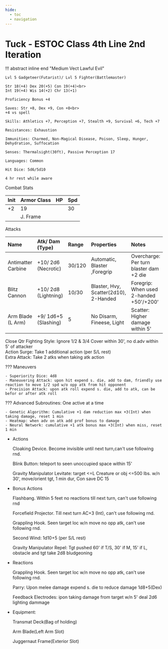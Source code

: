 ```yaml
---
hide:
  - toc
  - navigation
---
```


# Tuck - ESTOC Class 4th Line 2nd Iteration

!!! abstract inline end "Medium Vect Lawful Evil"

    Lvl 5 Gadgeteer(Futarist)/ Lvl 5 Fighter(Battlemaster)

    Str 18(+4) Dex 20(+5) Con 19(+4)<br>
    Int 19(+4) Wis 14(+2) Chr 13(+1)

    Proficiency Bonus +4

    Saves: Str +8, Dex +9, Con +8<br>
    +4 vs spell

    Skills: Athletics +7, Perception +7, Stealth +9, Survival +6, Tech +7

    Resistances: Exhaustion

    Immunities: Charmed, Non-Magical Disease, Poison, Sleep, Hunger, Dehydration, Suffocation

    Senses: Thermalsight(30ft), Passive Perception 17

    Languages: Common

    Hit Dice: 5d6/5d10

    4 hr rest while aware

Combat Stats

| Init | Armor Class | HP | Spd |
| :- | :- | :- | :- |
| +2 | 19 |   | 30 |
|   | J. Frame |   |   |

Attacks

| Name                | Atk/ Dam (Type)      | Range  | Properties                            | Notes                                   |
| :-----------------  | :-----------------   |:------ | :------------------------------------ | :-------------------------------------- |
| Antimatter Carbine  | +10/ 2d6 (Necrotic)  | 30/120 | Automatic, Blaster ,Foregrip          | Overcharge: Per turn blaster dam +2 die |
| Blitz Cannon        | +10/ 2d8 (Lightning) | 10/30  | Blaster, Hvy, Scatter(2d10), 2-Handed | Foregrip: When used 2-handed +50'/+200' |
| Arm Blade (L Arm)   | +9/ 1d6+5 (Slashing) | 5      | No Disarm, Fineese, Light             | Scatter: Higher damage within 5'        |

Close Qtr Fighting Style: Ignore 1/2 & 3/4 Cover within 30', no d.adv within 5' of attacker<br>
Action Surge: Take 1 additional action (per S/L rest)<br>
Extra Attack: Take 2 atks when taking atk action

??? Maneuvers

    - Superiority Dice: 4d8
    - Maneuvering Attack: upon hit expend s. die, add to dam, friendly use reaction to move 1/2 spd w/o opp atk from hit opponent
    - Precision Attack: upon atk roll expend s. die, add to atk, can be befor or after atk roll

??? Advanced Subroutines: One active at a time

    - Genetic Algorithm: Cumulative +1 dam reduction max +3(Int) when taking damage, reset 1 min
    - Heatmap: when adv on atk add prof bonus to damage
    - Neural Network: cumulative +1 atk bonus max +3(Int) when miss, reset 1 min

<div class="grid cards" markdown>

-   Actions

    Cloaking Device. Become invisible until next turn,can't use following rnd.

    Blink Button: teleport to seen unoccupied space within 15'

    Gravity Manipulator Levitate: target <=L Creature or obj <=500 lbs. w/n 30', move/orient tgt, 1 min dur, Con save DC 15<br>

-   Bonus Actions

    Flashbang. Within 5 feet no reactions till next turn, can't use following rnd

    Forcefield Projector. Till next turn AC+3 (Int), can't use following rnd.

    Grappling Hook. Seen target loc w/n move no opp atk,  can't use following rnd.

    Second Wind: 1d10+5 (per S/L rest)

    Gravity Manipulator Repel: Tgt pushed 60' if T/S, 30' if M, 15' if L, obstacle and tgt take 2d8 bludgeoning

-   Reactions

    Grappling Hook. Seen target loc w/n move no opp atk,  can't use following rnd.

    Parry: Upon melee damage expend s. die to reduce damage 1d8+5(Dex)

    Feedback Electrodes: ipon taking damage from target w/n 5' deal 2d6 lighting dammage

-   Equipment:

    Transmat Deck(Bag of holding)

    Arm Blade(Left Arm Slot)

    Juggernaut Frame(Exterior Slot)

</div>
